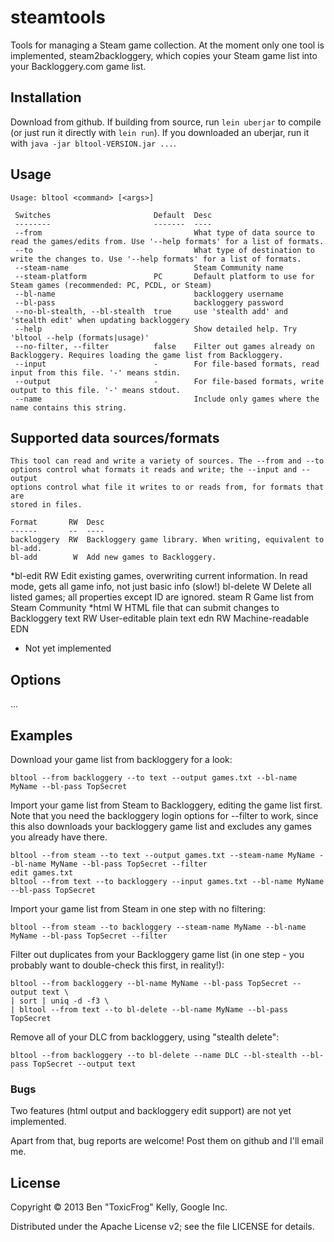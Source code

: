 # steamtools

Tools for managing a Steam game collection. At the moment only one tool is implemented, steam2backloggery, which copies your Steam game list into your Backloggery.com game list.

## Installation

Download from github. If building from source, run `lein uberjar` to compile (or just run it directly with `lein run`). If you downloaded an uberjar, run it with `java -jar bltool-VERSION.jar ...`.

## Usage

    Usage: bltool <command> [<args>]

     Switches                       Default  Desc                                                                                               
     --------                       -------  ----                                                                                               
     --from                                  What type of data source to read the games/edits from. Use '--help formats' for a list of formats. 
     --to                                    What type of destination to write the changes to. Use '--help formats' for a list of formats.      
     --steam-name                            Steam Community name                                                                               
     --steam-platform               PC       Default platform to use for Steam games (recommended: PC, PCDL, or Steam)                          
     --bl-name                               backloggery username                                                                               
     --bl-pass                               backloggery password                                                                               
     --no-bl-stealth, --bl-stealth  true     use 'stealth add' and 'stealth edit' when updating backloggery                                     
     --help                                  Show detailed help. Try 'bltool --help (formats|usage)'                                            
     --no-filter, --filter          false    Filter out games already on Backloggery. Requires loading the game list from Backloggery.          
     --input                        -        For file-based formats, read input from this file. '-' means stdin.                                
     --output                       -        For file-based formats, write output to this file. '-' means stdout.                               
     --name                                  Include only games where the name contains this string.                                            

## Supported data sources/formats

    This tool can read and write a variety of sources. The --from and --to
    options control what formats it reads and write; the --input and --output
    options control what file it writes to or reads from, for formats that are
    stored in files.
   
    Format       RW  Desc
    ------       --  ----
    backloggery  RW  Backloggery game library. When writing, equivalent to bl-add.
    bl-add        W  Add new games to Backloggery.
   *bl-edit      RW  Edit existing games, overwriting current information.
                     In read mode, gets all game info, not just basic info (slow!)
    bl-delete     W  Delete all listed games; all properties except ID are ignored.
    steam        R   Game list from Steam Community
   *html          W  HTML file that can submit changes to Backloggery
    text         RW  User-editable plain text
    edn          RW  Machine-readable EDN
   
   * Not yet implemented

## Options

...

## Examples

Download your game list from backloggery for a look:

    bltool --from backloggery --to text --output games.txt --bl-name MyName --bl-pass TopSecret

Import your game list from Steam to Backloggery, editing the game list first. Note that you need the backloggery login options for --filter to work, since this also downloads your backloggery game list and excludes any games you already have there.

    bltool --from steam --to text --output games.txt --steam-name MyName --bl-name MyName --bl-pass TopSecret --filter
    edit games.txt
    bltool --from text --to backloggery --input games.txt --bl-name MyName --bl-pass TopSecret

Import your game list from Steam in one step with no filtering:

    bltool --from steam --to backloggery --steam-name MyName --bl-name MyName --bl-pass TopSecret --filter

Filter out duplicates from your Backloggery game list (in one step - you probably want to double-check this first, in reality!):

    bltool --from backloggery --bl-name MyName --bl-pass TopSecret --output text \
    | sort | uniq -d -f3 \
    | bltool --from text --to bl-delete --bl-name MyName --bl-pass TopSecret

Remove all of your DLC from backloggery, using "stealth delete":

    bltool --from backloggery --to bl-delete --name DLC --bl-stealth --bl-pass TopSecret --output text

### Bugs

Two features (html output and backloggery edit support) are not yet implemented.

Apart from that, bug reports are welcome! Post them on github and I'll email me.

## License

Copyright © 2013 Ben "ToxicFrog" Kelly, Google Inc.

Distributed under the Apache License v2; see the file LICENSE for details.
